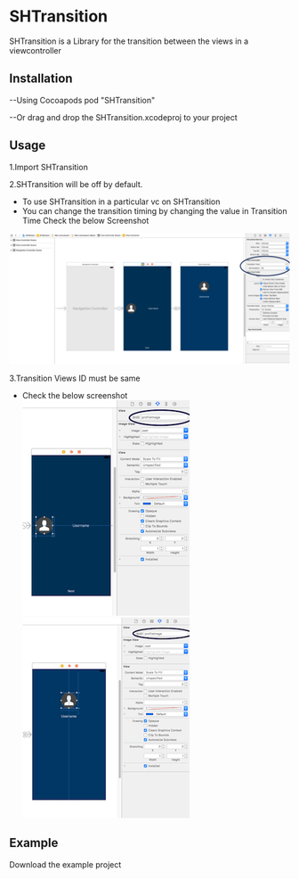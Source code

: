 # SHTransition
SHTransition is a Library for the transition between the views in a viewcontroller

## Installation	

--Using Cocoapods
  pod "SHTransition"

--Or drag and drop the SHTransition.xcodeproj to your project

## Usage

1.Import SHTransition

2.SHTransition will be off by default.
  - To use SHTransition in a particular vc on SHTransition 
  - You can change the transition timing by changing the value in Transition Time
  Check the below Screenshot 
<img src="/Screenshots/sc1.png" />

3.Transition Views ID must be same
  - Check the below screenshot
  <img src="/Screenshots/sc2.png" /> <img src="/Screenshots/sc3.png" />
  
## Example

Download the example project 
 
  
